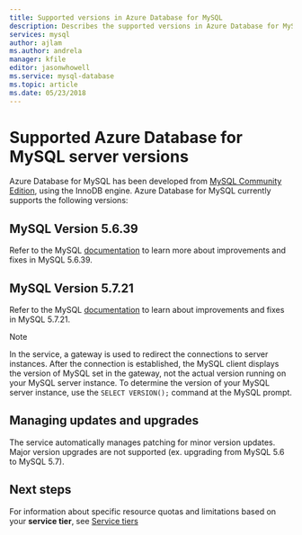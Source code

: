 ```yaml
---
title: Supported versions in Azure Database for MySQL
description: Describes the supported versions in Azure Database for MySQL.
services: mysql
author: ajlam
ms.author: andrela
manager: kfile
editor: jasonwhowell
ms.service: mysql-database
ms.topic: article
ms.date: 05/23/2018
---
```

# Supported Azure Database for MySQL server versions
Azure Database for MySQL has been developed from [MySQL Community Edition](https://www.mysql.com/products/community/), using the InnoDB engine.  Azure Database for MySQL currently supports the following versions:

## MySQL Version 5.6.39
Refer to the MySQL [documentation](https://dev.mysql.com/doc/relnotes/mysql/5.6/en/news-5-6-39.html) to learn more about improvements and fixes in MySQL 5.6.39.

## MySQL Version 5.7.21
Refer to the MySQL [documentation](https://dev.mysql.com/doc/relnotes/mysql/5.7/en/news-5-7-21.html) to learn about improvements and fixes in MySQL 5.7.21.

> [!NOTE]
> In the service, a gateway is used to redirect the connections to server instances. After the connection is established, the MySQL client displays the version of MySQL set in the gateway, not the actual version running on your MySQL server instance. To determine the version of your MySQL server instance, use the `SELECT VERSION();` command at the MySQL prompt. 

## Managing updates and upgrades
The service automatically manages patching for minor version updates. Major version upgrades are not supported (ex. upgrading from MySQL 5.6 to MySQL 5.7).

## Next steps

For information about specific resource quotas and limitations based on your **service tier**, see [Service tiers](./concepts-pricing-tiers.md)
